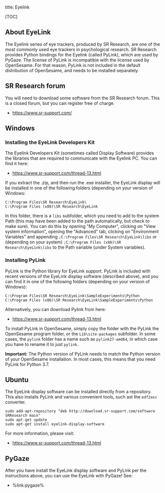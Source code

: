 title: Eyelink

[TOC]

## About EyeLink

The Eyelink series of eye trackers, produced by SR Research, are one of the most commonly used eye trackers in psychological research. SR Research provides Python bindings for the Eyelink (called PyLink), which are used by PyGaze. The license of PyLink is incompatible with the license used by OpenSesame. For that reason, PyLink is not included in the default distribution of OpenSesame, and needs to be installed separately.


## SR Research forum

You will need to download some software from the SR Research forum. This is a closed forum, but you can register free of charge.

- <https://www.sr-support.com/>


## Windows

### Installing the EyeLink Developers Kit

The Eyelink Developers Kit (sometimes called Display Software) provides the libraries that are required to communicate with the Eyelink PC. You can find it here:

- <https://www.sr-support.com/thread-13.html>

If you extract the .zip, and then run the .exe installer, the EyeLink display will be installed in one of the following folders (depending on your version of Windows:

```
C:\Program Files\SR Research\EyeLink\
C:\Program Files (x86)\SR Research\EyeLink
```

In this folder, there is a `libs` subfolder, which you need to add to the system Path (this may have been added to the path automatically, but check to make sure). You can do this by opening "My Computer", clicking on "View system information", opening the "Advanced" tab, clicking on "Environment Variables" and appending `;C:\Program Files\SR Research\EyeLink\libs` or (depending on your system) `;C:\Program Files (x86)\SR Research\EyeLink\libs` to the Path variable (under System variables).


### Installing PyLink

PyLink is the Python library for EyeLink support. PyLink is included with recent versions of the EyeLink display software (described above), and you can find it in one of the following folders (depending on your version of Windows):

```
C:\Program Files\SR Research\EyeLink\SampleExperiments\Python
C:\Program Files (x86)\SR Research\EyeLink\SampleExperiments\Python
```

Alternatively, you can download Pylink from here:

- <https://www.sr-support.com/thread-13.html>

To install PyLink in OpenSesame, simply copy the folder with the PyLink the OpenSesame program folder, or the `Lib\site-packages` subfolder. In some cases, the `pylink` folder has a name such as `pylink27-amd64`, in which case you have to rename it to just `pylink`.

__Important:__ The Python version of PyLink needs to match the Python version of your OpenSesame installation. In most cases, this means that you need PyLink for Python 3.7.


## Ubuntu

The EyeLink display software can be installed directly from a repository. This also installs PyLink and various convenient tools, such ast the `edf2asc` converter.

```
sudo add-apt-repository "deb http://download.sr-support.com/software SRResearch main"
sudo apt-get update
sudo apt-get install eyelink-display-software
```

For more information, please visit:

- <https://www.sr-support.com/thread-13.html>


## PyGaze

After you have install the EyeLink display software and PyLink per the instructions above, you can use the EyeLink with PyGaze! See:

- %link:pygaze%
